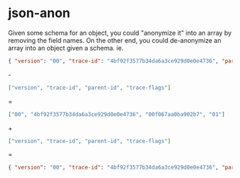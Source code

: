 # json-anon

Given some schema for an object, you could "anonymize it" into an array by removing the field names. On the other end, you could de-anonymize an array into an object given a schema. 
ie.
```json
{ "version": "00", "trace-id": "4bf92f3577b34da6a3ce929d0e0e4736", "parent-id": "00f067aa0ba902b7", "trace-flags": "01" }
```
\-
```json
["version", "trace-id", "parent-id", "trace-flags"]
```
 =
```json
["00", "4bf92f3577b34da6a3ce929d0e0e4736", "00f067aa0ba902b7", "01"]
```
 \+
```json
["version", "trace-id", "parent-id", "trace-flags"]
```
 =
```json
{ "version": "00", "trace-id": "4bf92f3577b34da6a3ce929d0e0e4736", "parent-id": "00f067aa0ba902b7", "trace-flags": "01" }
```
